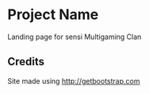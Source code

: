 # Project Name

Landing page for sensi Multigaming Clan

## Credits

Site made using http://getbootstrap.com
